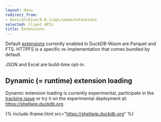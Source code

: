 ```yaml
---
layout: docu
redirect_from:
- docs/archive/0.8.1/api/wasm/extensions
selected: Client APIs
title: Extensions
---
```


Default [extensions](../../extensions/overview) currently enabled in DuckDB-Wasm are Parquet and FTS. HTTPFS is a specific re-implementation that comes bundled by default. 

JSON and Excel are build-time opt-in.

## Dynamic (= runtime) extension loading

Dynamic extension loading is currently experimental, participate in the [tracking issue](https://github.com/duckdb/duckdb-wasm/issues/1202) or try it on the experimental deployment at: https://shellwip.duckdb.org.

{% include iframe.html src="https://shellwip.duckdb.org" %}